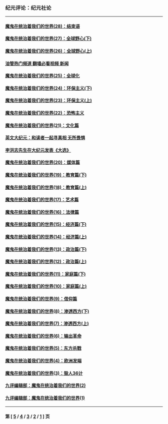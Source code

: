 ### 纪元评论：纪元社论
---
#### [魔鬼在统治着我们的世界(28)：结束语](../../pages/nsc422/n10936246.md?09150330) 
#### [魔鬼在统治着我们的世界(27)：全球野心(下)](../../pages/nsc422/n10928319.md?09150330) 
#### [魔鬼在统治着我们的世界(26)：全球野心(上)](../../pages/nsc422/n10900318.md?09150330) 
#### [油管热门频道 翻墙必看视频 新闻](ok?09150330)
#### [魔鬼在统治着我们的世界(25)：全球化](../../pages/nsc422/n10788205.md?09150330) 
#### [魔鬼在统治着我们的世界(24)：环保主义(下)](../../pages/nsc422/n10695307.md?09150330) 
#### [魔鬼在统治着我们的世界(23)：环保主义(上)](../../pages/nsc422/n10688613.md?09150330) 
#### [魔鬼在统治着我们的世界(22)：恐怖主义](../../pages/nsc422/n10614727.md?09150330) 
#### [魔鬼在统治着我们的世界(21)：文化篇](../../pages/nsc422/n10597706.md?09150330) 
#### [英文大纪元：和读者一起寻真相 无所畏惧](../../pages/nsc422/n12542027.md?09150330) 
#### [李洪志先生在大纪元发表《大选》](../../pages/nsc422/n12534746.md?09150330) 
#### [魔鬼在统治着我们的世界(20)：媒体篇](../../pages/nsc422/n10586579.md?09150330) 
#### [魔鬼在统治着我们的世界(19)：教育篇(下)](../../pages/nsc422/n10564808.md?09150330) 
#### [魔鬼在统治着我们的世界(18)：教育篇(上)](../../pages/nsc422/n10526970.md?09150330) 
#### [魔鬼在统治着我们的世界(17)：艺术篇](../../pages/nsc422/n10499093.md?09150330) 
#### [魔鬼在统治着我们的世界(16)：法律篇](../../pages/nsc422/n10485969.md?09150330) 
#### [魔鬼在统治着我们的世界(15)：经济篇(下)](../../pages/nsc422/n10469975.md?09150330) 
#### [魔鬼在统治着我们的世界(14)：经济篇(上)](../../pages/nsc422/n10457370.md?09150330) 
#### [魔鬼在统治着我们的世界(13)：政治篇(下)](../../pages/nsc422/n10448270.md?09150330) 
#### [魔鬼在统治着我们的世界(12)：政治篇(上)](../../pages/nsc422/n10444576.md?09150330) 
#### [魔鬼在统治着我们的世界(11)：家庭篇(下)](../../pages/nsc422/n10440961.md?09150330) 
#### [魔鬼在统治着我们的世界(10)：家庭篇(上)](../../pages/nsc422/n10435448.md?09150330) 
#### [魔鬼在统治着我们的世界(9)：信仰篇](../../pages/nsc422/n10432159.md?09150330) 
#### [魔鬼在统治着我们的世界(8)：渗透西方(下)](../../pages/nsc422/n10429603.md?09150330) 
#### [魔鬼在统治着我们的世界(7)：渗透西方(上)](../../pages/nsc422/n10426013.md?09150330) 
#### [魔鬼在统治着我们的世界(6)：输出革命](../../pages/nsc422/n10421536.md?09150330) 
#### [魔鬼在统治着我们的世界(5)：东方杀戮](../../pages/nsc422/n10417707.md?09150330) 
#### [魔鬼在统治着我们的世界(4)：欧洲发端](../../pages/nsc422/n10414890.md?09150330) 
#### [魔鬼在统治着我们的世界(3)：毁人36计](../../pages/nsc422/n10411583.md?09150330) 
#### [九评编辑部：魔鬼在统治着我们的世界(2)](../../pages/nsc422/n10410036.md?09150330) 
#### [九评编辑部：魔鬼在统治着我们的世界(1)](../../pages/nsc422/n10406825.md?09150330) 

---
#### 第 [ [5](./5.md?09150330) / [4](./4.md?09150330) / [3](./3.md?09150330) / [2](./2.md?09150330) / [1](./1.md?09150330) ] 页
